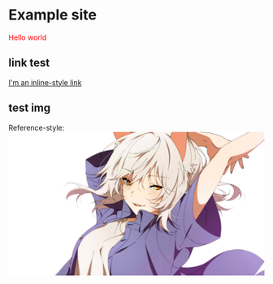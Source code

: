 # Example site

<span style="color:red;">Hello world</span>

## link test
[I'm an inline-style link](https://www.google.com)

## test img

Reference-style: 
![alt text][logo]

[logo]: https://github.com/shounen-chiemi/baitaplon/blob/master/hanekawa.jpg "Logo Title Text 2"
